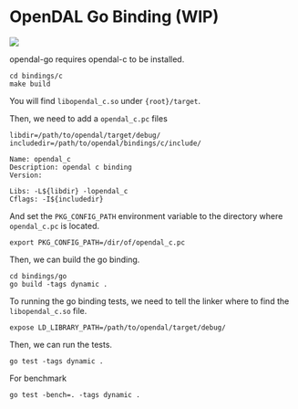 # OpenDAL Go Binding (WIP)

![](https://img.shields.io/badge/status-unreleased-red)

opendal-go requires opendal-c to be installed.

```shell
cd bindings/c
make build
```

You will find `libopendal_c.so` under `{root}/target`.

Then, we need to add a `opendal_c.pc` files

```pc
libdir=/path/to/opendal/target/debug/
includedir=/path/to/opendal/bindings/c/include/

Name: opendal_c
Description: opendal c binding
Version:

Libs: -L${libdir} -lopendal_c
Cflags: -I${includedir}
```

And set the `PKG_CONFIG_PATH` environment variable to the directory where `opendal_c.pc` is located.

```shell
export PKG_CONFIG_PATH=/dir/of/opendal_c.pc
```

Then, we can build the go binding.

```shell
cd bindings/go
go build -tags dynamic .
```

To running the go binding tests, we need to tell the linker where to find the `libopendal_c.so` file.

```shell
expose LD_LIBRARY_PATH=/path/to/opendal/target/debug/
```

Then, we can run the tests.

```shell
go test -tags dynamic .
```

For benchmark

```shell
go test -bench=. -tags dynamic .
```
